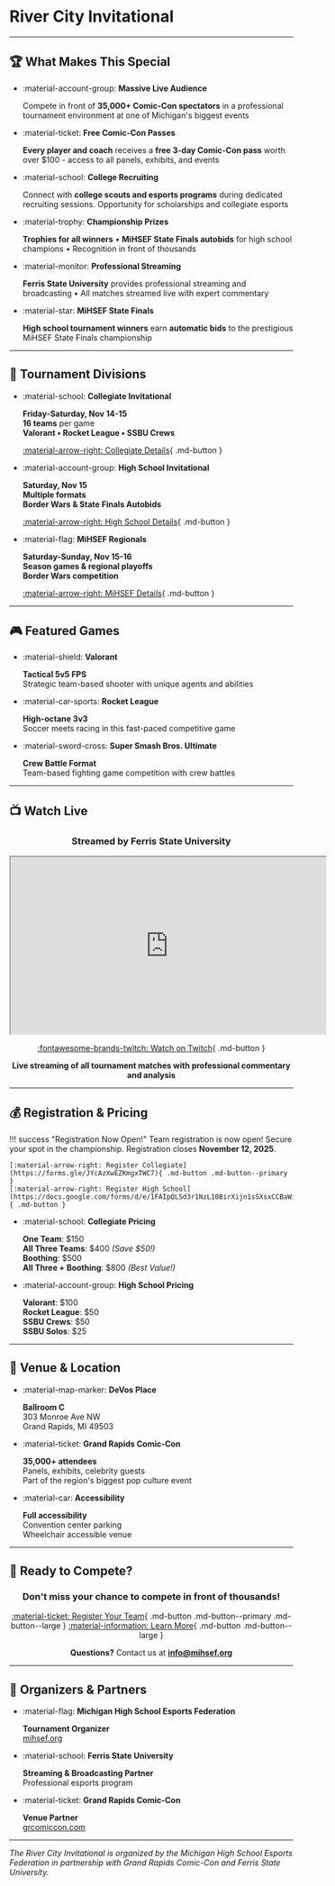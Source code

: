 # River City Invitational

---

## 🏆 What Makes This Special

- :material-account-group: **Massive Live Audience**

    Compete in front of **35,000+ Comic-Con spectators** in a professional tournament environment at one of Michigan's biggest events

- :material-ticket: **Free Comic-Con Passes**

    **Every player and coach** receives a **free 3-day Comic-Con pass** worth over $100 - access to all panels, exhibits, and events

- :material-school: **College Recruiting**

    Connect with **college scouts and esports programs** during dedicated recruiting sessions. Opportunity for scholarships and collegiate esports

- :material-trophy: **Championship Prizes**

    **Trophies for all winners** • **MiHSEF State Finals autobids** for high school champions • Recognition in front of thousands

- :material-monitor: **Professional Streaming**

    **Ferris State University** provides professional streaming and broadcasting • All matches streamed live with expert commentary

- :material-star: **MiHSEF State Finals**

    **High school tournament winners** earn **automatic bids** to the prestigious MiHSEF State Finals championship

---

## 🎯 Tournament Divisions

- :material-school: **Collegiate Invitational**

    **Friday-Saturday, Nov 14-15**  
    **16 teams** per game  
    **Valorant • Rocket League • SSBU Crews**

    [:material-arrow-right: Collegiate Details](collegiate/index.md){ .md-button }

- :material-account-group: **High School Invitational**

    **Saturday, Nov 15**  
    **Multiple formats**  
    **Border Wars & State Finals Autobids**

    [:material-arrow-right: High School Details](high-school/index.md){ .md-button }

- :material-flag: **MiHSEF Regionals**

    **Saturday-Sunday, Nov 15-16**  
    **Season games & regional playoffs**  
    **Border Wars competition**

    [:material-arrow-right: MiHSEF Details](mihsef-league/index.md){ .md-button }

---

## 🎮 Featured Games

- :material-shield: **Valorant**

    **Tactical 5v5 FPS**  
    Strategic team-based shooter with unique agents and abilities

- :material-car-sports: **Rocket League**

    **High-octane 3v3**  
    Soccer meets racing in this fast-paced competitive game

- :material-sword-cross: **Super Smash Bros. Ultimate**

    **Crew Battle Format**  
    Team-based fighting game competition with crew battles

---

## 📺 Watch Live

<div align="center">

### Streamed by Ferris State University

<iframe
  src="https://player.twitch.tv/?channel=ferrisstate&parent=rivercity.michiganesports.org"
  height="315"
  width="560"
  allowfullscreen>
</iframe>

[:fontawesome-brands-twitch: Watch on Twitch](https://twitch.tv/ferrisstate){ .md-button }

**Live streaming of all tournament matches with professional commentary and analysis**

</div>

---

## 💰 Registration & Pricing

!!! success "Registration Now Open!"
    Team registration is now open! Secure your spot in the championship. Registration closes **November 12, 2025**.

    [:material-arrow-right: Register Collegiate](https://forms.gle/JYcAzXwEZKmgxTWC7){ .md-button .md-button--primary }
    [:material-arrow-right: Register High School](https://docs.google.com/forms/d/e/1FAIpQLSd3r1NzL10BirXijn1sSXsxCCBaWiEHWPQAFgjF4HdGg5AkiA/viewform){ .md-button }

- :material-school: **Collegiate Pricing**

    **One Team**: $150  
    **All Three Teams**: $400 *(Save $50!)*  
    **Boothing**: $500  
    **All Three + Boothing**: $800 *(Best Value!)*

- :material-account-group: **High School Pricing**

    **Valorant**: $100  
    **Rocket League**: $50  
    **SSBU Crews**: $50  
    **SSBU Solos**: $25

---

## 🏢 Venue & Location

- :material-map-marker: **DeVos Place**

    **Ballroom C**  
    303 Monroe Ave NW  
    Grand Rapids, MI 49503

- :material-ticket: **Grand Rapids Comic-Con**

    **35,000+ attendees**  
    Panels, exhibits, celebrity guests  
    Part of the region's biggest pop culture event

- :material-car: **Accessibility**

    **Full accessibility**  
    Convention center parking  
    Wheelchair accessible venue

---

## 🚀 Ready to Compete?

<div align="center">

### Don't miss your chance to compete in front of thousands!

[:material-ticket: Register Your Team](https://forms.gle/JYcAzXwEZKmgxTWC7){ .md-button .md-button--primary .md-button--large }
[:material-information: Learn More](overview/index.md){ .md-button .md-button--large }

**Questions?** Contact us at **info@mihsef.org**

</div>

---

## 🤝 Organizers & Partners

- :material-flag: **Michigan High School Esports Federation**

    **Tournament Organizer**  
    [mihsef.org](https://www.mihsef.org)

- :material-school: **Ferris State University**

    **Streaming & Broadcasting Partner**  
    Professional esports program

- :material-ticket: **Grand Rapids Comic-Con**

    **Venue Partner**  
    [grcomiccon.com](https://www.grcomiccon.com)

---

*The River City Invitational is organized by the Michigan High School Esports Federation in partnership with Grand Rapids Comic-Con and Ferris State University.*